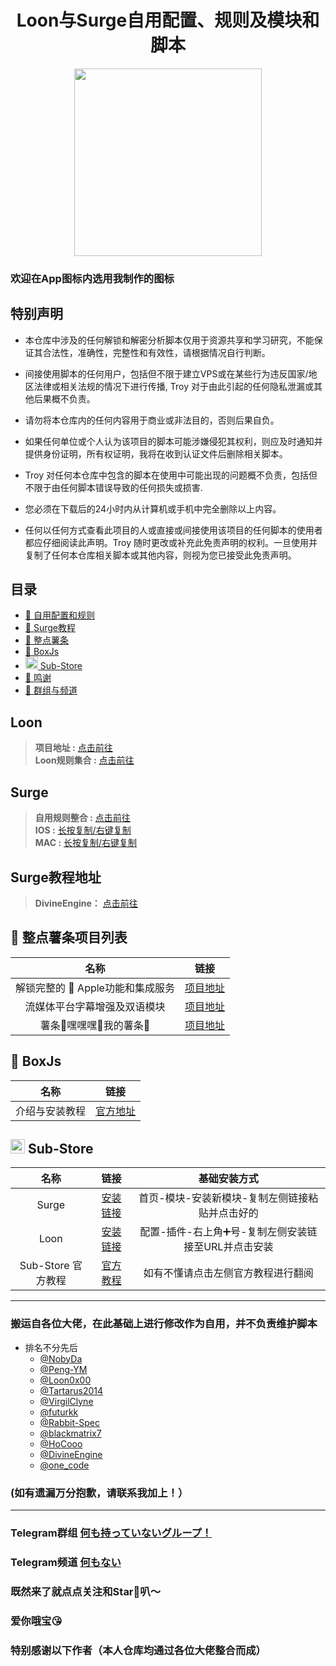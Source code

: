 <h1 align="center">Loon与Surge自用配置、规则及模块和脚本</h1>
<p align="center">
<img src="https://raw.githubusercontent.com/Trovoy/Troy/main/Conf/logo.PNG" width="300"></img>
</p>

### 欢迎在App图标内选用我制作的图标

## 特别声明
- 本仓库中涉及的任何解锁和解密分析脚本仅用于资源共享和学习研究，不能保证其合法性，准确性，完整性和有效性，请根据情况自行判断。

- 间接使用脚本的任何用户，包括但不限于建立VPS或在某些行为违反国家/地区法律或相关法规的情况下进行传播, Troy 对于由此引起的任何隐私泄漏或其他后果概不负责。

- 请勿将本仓库内的任何内容用于商业或非法目的，否则后果自负。

- 如果任何单位或个人认为该项目的脚本可能涉嫌侵犯其权利，则应及时通知并提供身份证明，所有权证明，我将在收到认证文件后删除相关脚本。

- Troy 对任何本仓库中包含的脚本在使用中可能出现的问题概不负责，包括但不限于由任何脚本错误导致的任何损失或损害.

- 您必须在下载后的24小时内从计算机或手机中完全删除以上内容。

- 任何以任何方式查看此项目的人或直接或间接使用该项目的任何脚本的使用者都应仔细阅读此声明。Troy 随时更改或补充此免责声明的权利。一旦使用并复制了任何本仓库相关脚本或其他内容，则视为您已接受此免责声明。


## 目录
* [🔗 自用配置和规则](#loon)
* [📖 Surge教程](#surge教程地址)
* [🍟 整点薯条](#-整点薯条项目列表)
* [🧰 BoxJs](#-BoxJs)
* [<img src="https://raw.githubusercontent.com/58xinian/icon/master/Sub-Store1.png" width="20"></img> Sub-Store](#-sub-store)
* [🌟 鸣谢](#特别感谢以下作者本人仓库均通过各位大佬整合而成)
* [👥 群组与频道](#telegram群组-何も持っていないグループ)


## Loon
> **项目地址 :** [点击前往](https://github.com/Trovoy/Troy/tree/main/Loon%20for%20myself)<br>
> **Loon规则集合 :** [点击前往](https://github.com/Code-Dramatist/Rule_Actions#loon%E8%A7%84%E5%88%99%E9%93%BE%E6%8E%A5)<br>


## Surge
> **自用规则整合 :** [点击前往](https://github.com/Trovoy/Troy-s-ruleset)<br>
> **IOS :** [长按复制/右键复制](https://raw.githubusercontent.com/Trovoy/Troy/main/Surge%20for%20myself/Surge%20for%20ios.conf)<br>
> **MAC :** [长按复制/右键复制](https://raw.githubusercontent.com/Trovoy/Troy/main/Surge%20for%20myself/Surge%20for%20Mac.conf)<br>



## Surge教程地址
> **DivineEngine：** [点击前往](https://divineengine.net/more/special/surge)


## 🍟 整点薯条项目列表

| 名称                           | 链接                                           |
| :------------------------------: | :---------------------------------------------: |
| 解锁完整的  Apple功能和集成服务| [项目地址](https://github.com/VirgilClyne/iRingo) |  
| 流媒体平台字幕增强及双语模块 |[项目地址](https://github.com/DualSubs/DualSubs) |
| 薯条🤤嘿嘿嘿🤤我的薯条🤤 | [项目地址](https://github.com/VirgilClyne/VirgilClyne) |
## 🧰 BoxJs
| 名称                           | 链接                                                         |
| :------------------------------: | :------------------------------------------------------------: |
| 介绍与安装教程                   | [官方地址](https://docs.boxjs.app)                                       |

## <img src="https://raw.githubusercontent.com/58xinian/icon/master/Sub-Store1.png" width="23"></img> Sub-Store

| 名称                           | 链接                                                         | 基础安装方式 |
| :------------------------------: | :--------------------------------------------------: |:---------------:|
| Surge| [安装链接](https://raw.githubusercontent.com/Peng-YM/Sub-Store/master/config/Surge.sgmodule)|首页-模块-安装新模块-复制左侧链接粘贴并点击好的|
| Loon| [安装链接](https://raw.githubusercontent.com/Peng-YM/Sub-Store/master/config/Loon.plugin)|配置-插件-右上角➕号-复制左侧安装链接至URL并点击安装|
| Sub-Store 官方教程| [官方教程](https://www.notion.so/Sub-Store-6259586994d34c11a4ced5c406264b46)|如有不懂请点击左侧官方教程进行翻阅|

---

### 搬运自各位大佬，在此基础上进行修改作为自用，并不负责维护脚本
* 排名不分先后
  * [@NobyDa](https://github.com/NobyDa)
  * [@Peng-YM](https://github.com/Peng-YM)
  * [@Loon0x00](https://github.com/Loon0x00)
  * [@Tartarus2014](https://github.com/Tartarus2014)
  * [@VirgilClyne](https://github.com/VirgilClyne)
  * [@futurkk](https://github.com/futurkk)
  * [@Rabbit-Spec](https://github.com/Rabbit-Spec)
  * [@blackmatrix7](https://github.com/blackmatrix7)
  * [@HoCooo](https://github.com/HoCooo)
  * [@DivineEngine](https://github.com/DivineEngine)
  * [@one_code](https://github.com/Code-Dramatist)
### (如有遗漏万分抱歉，请联系我加上！）

---

### Telegram群组 [何も持っていないグループ！](https://t.me/nanimomonai)
### Telegram频道 [何もない](https://t.me/nananimonai)
### 既然来了就点点关注和Star🌟叭～
### 爱你哦宝😘
### 特别感谢以下作者（本人仓库均通过各位大佬整合而成）

